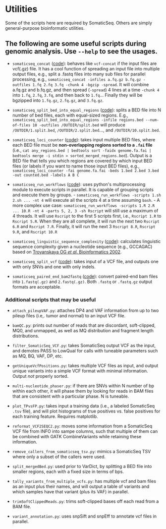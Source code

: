 # Utilities

Some of the scripts here are required by SomaticSeq. Others are simply
general-purpose bioinformatic utilities.

## The following are some useful scripts during genomic analysis. Use `--help` to see the usages.

-   `somaticseq_concat` ([code](../genomic_file_parsers/concat.py)): behaves
    like `vcf-concat` if the input files are vcf(.gz) file. It has a cool
    function of spreading an input file into multiple output files, e.g., split
    a .fastq files into many sub files for parallel processing, e.g.,
    `somaticseq_concat -infiles a.fq.gz b.fq.gz -outfiles 1.fq 2.fq 3.fq -chunk 4 -bgzip -spread`.
    It will combine a.fq.gz and b.fq.gz, and then spread (`-spread`) 4 lines at
    a time `-chunk 4` into `1.fq`, `2.fq`, `3.fq`, and then back to `1.fq`...
    Finally they will be bgzipped into `1.fq.gz`, `2.fq.gz`, and `3.fq.gz`.

-   `somaticseq_split_bed_into_equal_regions`
    ([code](split_bed_into_equal_regions.py)): splits a BED file into N number
    of bed files, each with equal-sized regions. E.g.,
    `somaticseq_split_bed_into_equal_regions -infile regions.bed --num-of-files 10 -outfiles /OUTDIR/split.bed`
    will produce `/OUTDIR/1.split.bed`, `/OUTDIR/2.split.bed`..., and
    `/OUTDIR/10.split.bed`.

-   `somaticseq_loci_counter` ([code](lociCounterWithLabels.py)): takes input
    multiple BED files, where each BED file must be **non-overlapping regions
    sorted to a `.fai` file** (i.e.,
    `cat any_regions.bed | bedtools sort -faidx genome.fa.fai | bedtools merge -i stdin > sorted_merged_regions.bed`).
    Output is a BED file that tells you which regions are covered by which input
    BED files (or labels if you want to name those input BED files), e.g.,
    `somaticseq_loci_counter -fai genome.fa.fai -beds 1.bed 2.bed 3.bed -out counted.bed -labels A B C`

-   `somaticseq_run_workflows` ([code](dockered_pipelines/run_workflows.py)):
    uses python's multiprocessing module to execute scripts in parallel. It is
    capable of grouping scripts and execute them by groups. -
    `somaticseq_run_workflows -scripts 1.sh 2.sh ... -nt 4` will execute all the
    scripts 4 at a time assuming `bash`. - A more complex use case:
    `somaticseq_run_workflows -scripts 1.R 2.R ... 10.R -nt 4 -parts 5, 2, 3 -sh Rscript`
    will still use a maximum of 4 threads. It will use `Rscript` to the first 5
    scripts first, i.e., `Rscript 1.R` to `Rscript 5.R`. When they are all
    complete, it will run the next two `Rscript 6.R` and `Rscript 7.R`. Finally,
    it will run the next 3 `Rscript 8.R`, `Rscript 9.R`, and `Rscript 10.R`

-   `somaticseq_linguistic_sequence_complexity`
    ([code](linguistic_sequence_complexity.py)): calculates linguistic sequence
    complexity given a nucleotide sequence (e.g., GCCAGAC) based on
    [Troyanskaya OG _et al_. Bioinformatics 2002](https://doi.org/10.1093/bioinformatics/18.5.679).

-   `somaticseq_split_vcf` ([code](../vcf_modifier/splitVcf.py)): takes input of
    a VCF file, and outputs one with only SNVs and one with only indels.

-   `somaticseq_paired_end_bam2fastq` ([code](paired_end_bam2fastq.py)): convert
    paired-end bam files into `1.fastq(.gz)` and `2.fastq(.gz)`. Both `.fastq`
    or `.fastq.gz` output formats are acceptable.

### Additional scripts that may be useful

-   `attach_pileupVAF.py`: attaches DP4 and VAF information from up to two
    pileup files (i.e,. tumor and normal) to an input VCF file.

-   `bamQC.py`: prints out number of reads that are discordant, soft-clipped,
    MQ0, and unmapped, as well as MQ distribution and fragment length
    distributions.

-   `filter_SomaticSeq_VCF.py`: takes SomaticSeq output VCF as the input, and
    demotes PASS to LowQual for calls with tuneable parameters such as MQ, BQ,
    VAF, DP, etc.

-   `getUniqueVcfPositions.py`: takes multiple VCF files as input, and output
    unique variants into a simple VCF format with minimal information. Output
    _not_ properly sorted.

-   `multi-nucleotide_phaser.py`: if there are SNVs within N number of bp within
    each other, it will phase them by looking for reads in BAM files that are
    consistent with a particular phase. N is tuneable.

-   `plot_TPvsFP.py`: takes input a training data (i.e., a labeled SomaticSeq
    `.tsv` file), and will plot histograms of true positives vs. false positives
    for each training feature. Requires matplotlib.

-   `reformat_VCF2SEQC2.py`: moves some information from a SomaticSeq VCF file
    from INFO into sampe columns, such that multiple of them can be combined
    with GATK CombineVariants while retaining these information.
-   `remove_callers_from_somaticseq_tsv.py`: mimics a SomaticSeq TSV where only
    a subset of the callers were used.

-   `split_mergedBed.py`: used prior to VarDict, by splitting a BED file into
    smaller regions, each with a fixed size in terms of bps.

-   `tally_variants_from_multiple_vcfs.py`: has multiple vcf and bam files as an
    input plus their names, and will output a table of variants and which
    samples have that variant (plus its VAF) in parallel.

-   `trimSoftClippedReads.py`: trims soft-clipped bases off each read from a BAM
    file.

-   `variant_annotation.py`: uses snpSift and snpEff to annotate vcf files in
    parallel.
